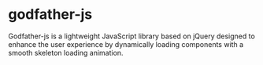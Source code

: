 # godfather-js
Godfather-js is a lightweight JavaScript library based on jQuery designed to enhance the user experience by dynamically loading components with a smooth skeleton loading animation.

